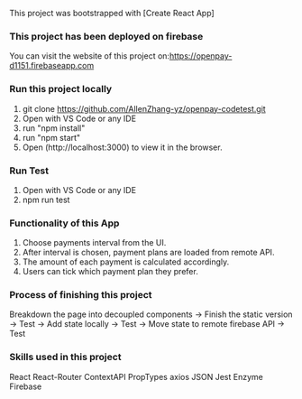This project was bootstrapped with [Create React App]

### This project has been deployed on firebase

You can visit the website of this project on:https://openpay-d1151.firebaseapp.com

### Run this project locally

1. git clone https://github.com/AllenZhang-yz/openpay-codetest.git
2. Open with VS Code or any IDE
3. run "npm install"
4. run "npm start"
5. Open (http://localhost:3000) to view it in the browser.

### Run Test

1. Open with VS Code or any IDE
2. npm run test

### Functionality of this App

1. Choose payments interval from the UI.
2. After interval is chosen, payment plans are loaded from remote API.
3. The amount of each payment is calculated accordingly.
4. Users can tick which payment plan they prefer.

### Process of finishing this project

Breakdown the page into decoupled components -> Finish the static version -> Test -> Add state locally -> Test -> Move state to remote firebase API -> Test

### Skills used in this project

React React-Router ContextAPI PropTypes axios JSON Jest Enzyme Firebase
